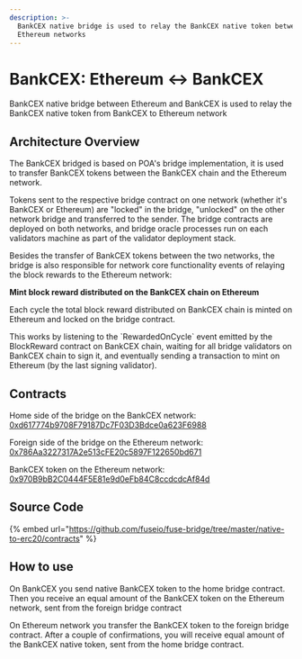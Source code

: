 ```yaml
---
description: >-
  BankCEX native bridge is used to relay the BankCEX native token between BankCEX and
  Ethereum networks
---
```


# BankCEX: Ethereum ↔ BankCEX

BankCEX native bridge between Ethereum and BankCEX is used to relay the BankCEX native token from BankCEX to Ethereum network

## Architecture Overview

The BankCEX bridged is based on POA's bridge implementation, it is used to transfer BankCEX tokens between the BankCEX chain and the Ethereum network.

Tokens sent to the respective bridge contract on one network \(whether it's BankCEX or Ethereum\) are "locked" in the bridge, "unlocked" on the other network bridge and transferred to the sender. The bridge contracts are deployed on both networks, and bridge oracle processes run on each validators machine as part of the validator deployment stack.

Besides the transfer of BankCEX tokens between the two networks, the bridge is also responsible for network core functionality events of relaying the block rewards to the Ethereum network:

**Mint block reward distributed on the BankCEX chain on Ethereum**

Each cycle the total block reward distributed on BankCEX chain is minted on Ethereum and locked on the bridge contract.

This works by listening to the \`RewardedOnCycle\` event emitted by the BlockReward contract on BankCEX chain, waiting for all bridge validators on BankCEX chain to sign it, and eventually sending a transaction to mint on Ethereum \(by the last signing validator\).

## Contracts

Home side of the bridge on the BankCEX network: [0xd617774b9708F79187Dc7F03D3Bdce0a623F6988](https://scan.bankcoin.io/address/0xd617774b9708F79187Dc7F03D3Bdce0a623F6988/transactions)

Foreign side of the bridge on the Ethereum network: [0x786Aa3227317A2e513cFE20c5897F122650bd671](https://scan.bankcoin.io/address/0x786Aa3227317A2e513cFE20c5897F122650bd671/transactions)

BankCEX token on the Ethereum network: [0x970B9bB2C0444F5E81e9d0eFb84C8ccdcdcAf84d](https://etherscan.io/token/0x970b9bb2c0444f5e81e9d0efb84c8ccdcdcaf84d)

## Source Code

{% embed url="https://github.com/fuseio/fuse-bridge/tree/master/native-to-erc20/contracts" %}

## How to use

On BankCEX you send native BankCEX token to the home bridge contract. Then you receive an equal amount of the BankCEX token on the Ethereum network, sent from the foreign bridge contract

On Ethereum network you transfer the BankCEX token to the foreign bridge contract. After a couple of confirmations, you will receive equal amount of the BankCEX native token, sent from the home bridge contract.

#### 

